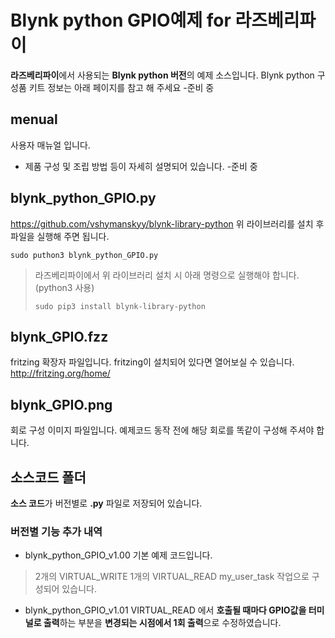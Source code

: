 
# Blynk python GPIO예제 for 라즈베리파이

**라즈베리파이**에서 사용되는 **Blynk python 버전**의 예제 소스입니다.
Blynk python 구성품 키트 정보는 아래 페이지를 참고 해 주세요
-준비 중


## menual

사용자  매뉴얼 입니다.

- 제품 구성 및 조립 방법 등이 자세히 설명되어 있습니다.
-준비 중


## blynk_python_GPIO.py

https://github.com/vshymanskyy/blynk-library-python
위 라이브러리를 설치 후 파일을 실행해 주면 됩니다.

``sudo puthon3 blynk_python_GPIO.py``

>라즈베리파이에서 위 라이브러리 설치 시 아래 명령으로 실행해야 합니다.
>(python3 사용)
>
>``sudo pip3 install blynk-library-python``



## blynk_GPIO.fzz
fritzing 확장자 파일입니다.
fritzing이 설치되어 있다면 열어보실 수 있습니다.
http://fritzing.org/home/


## blynk_GPIO.png
회로 구성 이미지 파일입니다.
예제코드 동작 전에 해당 회로를 똑같이 구성해 주셔야 합니다.


## 소스코드 폴더

**소스 코드**가 버전별로  **.py** 파일로 저장되어 있습니다.


### 버전별 기능 추가 내역

- blynk_python_GPIO_v1.00
기본 예제 코드입니다.
> 2개의 VIRTUAL_WRITE 
> 1개의 VIRTUAL_READ
> my_user_task 작업으로 구성되어 있습니다.
 
- blynk_python_GPIO_v1.01
VIRTUAL_READ 에서 **호출될 때마다 GPIO값을 터미널로 출력**하는 부분을 **변경되는 시점에서 1회 출력**으로 수정하였습니다.


